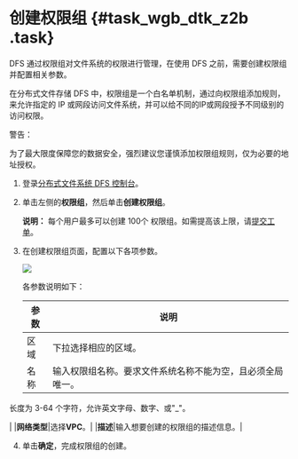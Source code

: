 # 创建权限组 {#task_wgb_dtk_z2b .task}

DFS 通过权限组对文件系统的权限进行管理，在使用 DFS 之前，需要创建权限组并配置相关参数。

在分布式文件存储 DFS 中，权限组是一个白名单机制，通过向权限组添加规则，来允许指定的 IP 或网段访问文件系统，并可以给不同的IP或网段授予不同级别的访问权限。

警告：

为了最大限度保障您的数据安全，强烈建议您谨慎添加权限组规则，仅为必要的地址授权。

1.  登录[分布式文件系统 DFS 控制台](https://dfs.console.aliyun.com)。 
2.  单击左侧的**权限组**，然后单击**创建权限组**。 

    **说明：** 每个用户最多可以创建 100个 权限组。如需提高该上限，请[提交工单](https://selfservice.console.aliyun.com/ticket/createIndex)。

3.  在创建权限组页面，配置以下各项参数。 

    ![](http://static-aliyun-doc.oss-cn-hangzhou.aliyuncs.com/assets/img/19049/154460404033330_zh-CN.png)

    各参数说明如下：

    |参数|说明|
    |--|--|
    |区域|下拉选择相应的区域。|
    |名称|输入权限组名称。要求文件系统名称不能为空，且必须全局唯一。

长度为 3-64 个字符，允许英文字母、数字、或"\_"。

|
    |**网络类型**|选择**VPC**。|
    |**描述**|输入想要创建的权限组的描述信息。|

4.   单击**确定**，完成权限组的创建。 

